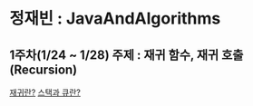 # 정재빈 : JavaAndAlgorithms

## 1주차(1/24 ~ 1/28)  주제 : 재귀 함수, 재귀 호출 (Recursion)
[재귀란?](https://github.com/jaebin1234/JavaAndAlgorithms-1/blob/main/jaebin/com/src/weeks_1/README.md)
[스택과 큐란?](https://github.com/jaebin1234/JavaAndAlgorithms-1/blob/main/jaebin/com/src/weeks_2/%ED%81%90_%EC%8A%A4%ED%83%9D.md)


